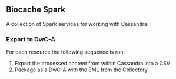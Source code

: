 ## Biocache Spark 
A collection of Spark services for working with Cassandra.
  

### Export to DwC-A

For each resource the following sequence is run:
  1. Export the processed content from within Cassandra into a CSV
  2. Package as a DwC-A with the EML from the Collectory
